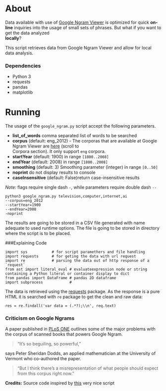 # About

Data available with use of 
[Google Ngram Viewer](https://books.google.com/ngrams)  is optimized for quick **on-line** inquiries into the usage of 
 small sets of phrases. But what if you want to get the data analyzed  
 **locally**? 

This script retrieves data from Google Ngram Viewer and allow for local data 
analysis.
 
### Dependencies

* Python 3
* requests
* pandas
* matplotlib

# Running

The usage of the `google_ngram.py` script accept the following parameters.
* **list_of_words** comma separated list of words to be searched
* **corpus** (default: eng_2012) - The corporas that are available at Google 
 Ngram Viewer are [here](https://books.google.com/ngrams/info) (scroll to  
 Corpora section). It only support `eng` corpora.
* **startYear** (default: 1900) in range `[1800..2008]`
* **endYear** (default: 2008) in range `[1800..2008]`
* **smoothing** (default: 3) Smoothing parameter (integer) in range `[0..50]`
* **noprint** do not display results to console
* **caseInsensitive** (default: False)return case-insensitive results

*Note:* flags require single dash `-`, while parameters require double dash `--`

```
python3 google_ngram.py television,computer,internet,ai
--corpus=eng_2012 
--startYear=1900  
--endYear=2008
-noprint
```
The results are going to be stored in a CSV file generated with name adequate
 to used runtime options. The file is going to be stored in directory where 
 the script is to be placed.
 
###Explaining Code

```
import sys           # for script paramethers and file handling
import requests      # for geting the data with url request
import re            # parsing the data out of http response of a `request`
from ast import literal_eval # evaluateexpression node or string containing a Python literal or container display to dict
from pandas import DataFrame # pandas 2D dataframe 
import subprocess            #

```
The data is retrieved using the 
[requests](http://docs.python-requests.org/en/master/) package. As the 
response is a pure HTML it is searched with `re` package to get the clean and
raw data:
 
`res = re.findall('var data = (.*?);\\n', req.text)`

### Criticism on Google Ngrams

A paper published in [PLoS ONE](http://journals.plos.org/plosone/article?id=10.1371/journal.pone.0137041) outlines some of the major problems with 
the  corpus of scanned books that powers Google Ngram. 
>“It’s so beguiling, so powerful,”

says Peter Sheridan Dodds, an applied mathematician at the University of 
Vermont who co-authored the paper. 
>“But I think there’s a misrepresentation of what people should expect from 
this corpus right now.” 

**Credits:** Source code inspired by 
[this](https://github.com/econpy/google-ngrams/) very nice script 